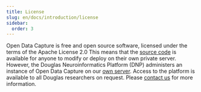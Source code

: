 ```yaml
---
title: License
slug: en/docs/introduction/license
sidebar:
  order: 3
---
```


Open Data Capture is free and open source software, licensed under the terms of the Apache License 2.0 This means that the [source code](https://github.com/DouglasNeuroInformatics/OpenDataCapture) is available for anyone to modify or deploy on their own private server. However, the Douglas Neuroinformatics Platform (DNP) administers an instance of Open Data Capture on our [own server](https://docs.douglasneuroinformatics.ca/en/latest/about_the_platform/index.html#hardware). Access to the platform is available to all Douglas researchers on request. Please [contact us](mailto:support@douglasneuroinformatics.ca) for more information.
